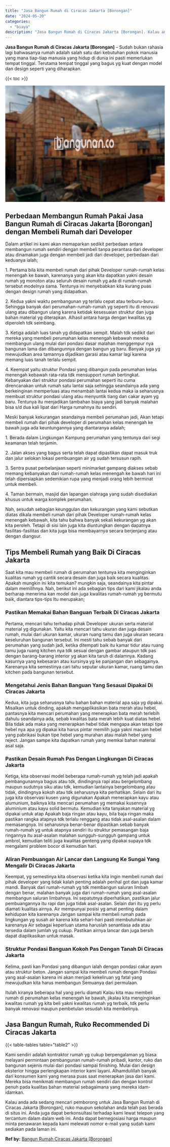 ```yaml
---
title: "Jasa Bangun Rumah di Ciracas Jakarta [Borongan]"
date: "2024-05-20"
categories: 
  - "biaya"
description: "Jasa Bangun Rumah di Ciracas Jakarta [Borongan]. Kalau anda ada sedang mencari pemborong untuk Jasa Bangun Rumah di Ciracas Jakarta [Borongan], ruko maupun..."
---
```


**Jasa Bangun Rumah di Ciracas Jakarta \[Borongan\]** – Sudah bukan rahasia lagi bahwasanya rumah adalah salah satu dari kebutuhan pokok manusia yang mana tiap-tiap manusia yang hidup di dunia ini pasti memerlukan tempat tinggal. Terutama tempat tinggal yang bagus yg kuat dengan model dan design seperti yang diharapkan.

{{< toc >}}

![Jasa Bangun Rumah di Ciracas Jakarta [Borongan]](/images/borong-bangunan-27.png)

## Perbedaan Membangun Rumah Pakai Jasa Bangun Rumah di Ciracas Jakarta \[Borongan\] dengan Membeli Rumah dari Developer

Dalam artikel ini kami akan memaparkan sedikit perbedaan antara membangun rumah sendiri dengan membeli tanpa perantara dari developer atau dinamakan juga dengan membeli jadi dari developer, perbedaan dari keduanya ialah;

1\. Pertama bila kita membeli rumah dari pihak Developer rumah-rumah kelas menengah ke bawah, karenanya yang akan kita dapatkan yakni desain rumah yg monoton atau seluruh desain rumah yg ada di rumah-rumah tersebut modelnya sama. Tentunya ini menyebabkan kita kurang puas dengan design rumah yang didapatkan.

2\. Kedua yakni waktu pembangunan yg terlalu cepat atau terburu-buru. Sehingga banyak dari perumahan-rumah-rumah yg seperti itu di renovasi ulang atau dibangun ulang karena ketidak kesesuaian struktur dan juga bahan material yg diterapkan. Alhasil antara harga dengan kwalitas yg diperoleh tdk seimbang.

3\. Ketiga adalah luas tanah yg didapatkan sempit. Malah tdk sedikit dari mereka yang membeli perumahan kelas menengah kebawah mereka membangun ulang mulai dari pondasi dasar malahan menggempur nya bangunan lama dan dibangunnya dengan bangun yg baru. Banyak juga yg mewujudkan area tamannya dijadikan garasi atau kamar lagi karena memang luas tanah terlalu sempit.

4\. Keempat yaitu struktur Pondasi yang dibangun pada perumahan kelas menengah kebawah rata-rata tdk mensupport rumah bertingkat. Kebanyakan dari struktur pondasi perumahan seperti itu cuma direncanakan untuk rumah satu lantai saja sehingga seandainya ada yang berkeinginan memperluas atau menambah lantai kedua maka ia seharusnya membuat struktur pondasi ulang atau menyuntik tiang dan cakar ayam yg baru. Tentunya itu menjadikan tambahan biaya yang jadi banyak malahan bisa s/d dua kali lipat dari Harga rumahnya itu sendiri.

Meski banyak kekurangan seandainya membeli perumahan jadi, Akan tetapi membeli rumah dari pihak developer di perumahan kelas menengah ke bawah juga ada keuntungannya yang diantaranya adalah;

1\. Berada dalam Lingkungan Kampung perumahan yang tentunya dari segi keamanan telah terjamin.

2\. Jalan akses yang bagus serta telah dapat dipastikan dapat masuk truk dan jalur selokan lokasi pembuangan air yg sudah tersusun rapih.

3\. Sentra pusat perbelanjaan seperti minimarket gampang diakses sebab memang kebanyakan dari rumah-rumah kelas menengah ke bawah hari ini telah dipersiapkan sedemikian rupa yang menjadi orang lebih berminat untuk membeli.

4\. Taman bermain, masjid dan lapangan olahraga yang sudah disediakan khusus untuk warga komplek perumahan.

Nah, sesudah sebagian keunggulan dan kekurangan yang kami sebutkan diatas dikala membeli rumah dari pihak Developer rumah-rumah kelas menengah kebawah, kita tahu bahwa banyak sekali kekurangan yg akan kita peroleh. Tetapi di sisi lain juga kita diuntungkan dengan dapatnya fasilitas-fasilitas dan kita juga bisa membayarnya secara berjenjang atau dengan diangsur.

## Tips Membeli Rumah yang Baik Di Ciracas Jakarta

Saat kita mau membeli rumah di perumahan tentunya kita menginginkan kualitas rumah yg cantik secara desain dan juga baik secara kualitas. Apakah mungkin ini kita temukan? mungkin saja, seandainya kita pintar dalam memilihnya. Nah, berikut ini ada sebagian tips dari kami jikalau anda berharap menerima kan model dan juga kwalitas rumah-rumah yg bermutu baik, diantara tips-tips Itu merupakan;

### Pastikan Memakai Bahan Banguan Terbaik Di Ciracas Jakarta

Pertama, mencari tahu terhadap pihak Developer ukuran serta material material yg digunakan. Yaitu kita mencari tahu ukuran dan juga desain rumah, mulai dari ukuran kamar, ukuran ruang tamu dan juga ukuran secara keseluruhan bangunan tersebut. Ini mesti tahu sebab banyak dari perumahan yang sudah jadi, ketika ditempati baik itu kamar tidur atau ruang tamu juga ruang kitchen nya tdk sesuai dengan gambar ataupun tdk pas dengan barang-barang interior yg akan kita taruh di dalamnya. Kadang kasurnya yang kebesaran atau kursinya yg ke panjangan dan sebagainya. Karenanya kita semestinya cari tahu seputar ukuran kamar, ruang tamu dan kitchen pada bangunan tersebut.

### Mengetahui Jenis Bahan Banguan Yang Sesauai Dipakai Di Ciracas Jakarta

Kedua, kita juga seharusnya tahu bahan bahan material apa saja yg dipakai. Misalkan untuk dinding, apakah mengaplikasikan bata merah atau hebel, pantasnya kita mencari perumahan yang menerapkan bata merah terlebih dahulu seandainya ada, sebab kwalitas bata merah lebih kuat diatas hebel. Bila tidak ada maka yang menerapkan hebel tidak mengapa akan tetapi tipe hebel nya apa yg dipakai kita harus pintar memilih juga yakni macam hebel yang pabrikasi bukan tipe hebel yang murahan atau malah hebel yang reject. Jangan sampe kita dapatkan rumah yang memkai bahan material asal saja.

### Pastikan Desain Rumah Pas Dengan Lingkungan Di Ciracas Jakarta

Ketiga, kita observasi model beberapa rumah-rumah yg telah jadi apakah pembangunannya bagus atau tdk, dindingnya rapi atau bergelombang maupun sudutnya siku atau tdk, kemudian lantainya bergelombang atau tidak, dindingnya kokoh atau tdk seharusnya kita perhatikan. Selain dari itu juga kita observasi kusen yang digunakan Apakah menerapkan kayu atau alumunium, baiknya kita mencari perumahan yg memakai kusennya aluminium atau kayu solid bermutu. Kemudian kita tanyakan material yg dipakai untuk atap Apakah baja ringan atau kayu, bila baja ringan maka pastikan rangka atapnya tdk terlalu renggang atau tidak asal-asalan dalam memasangnya. Ini seharusnya benar-benar dipastikan sebab banyak rumah-rumah yg untuk atapnya sendiri itu struktur pemasangan baja ringannya itu asal-asalan malahan sungguh-sungguh gampang untuk ambrol, kemudian teliti juga kwalitas genteng yang dipakai supaya tdk mengalami problem bocor di kemudian hari.

### Aliran Pembuangan Air Lancar dan Langsung Ke Sungai Yang Mengalir Di Ciracas Jakarta

Keempat, yg semestinya kita observasi ketika kita ingin membeli rumah dari pihak developer yang tidak kalah penting adalah perihal got dan juga kamar mandi. Banyak dari rumah-rumah yg tdk membangun saluran limbah dengan benar, malahan banyak juga dari rumah-rumah yang asal-asalan membangun saluran limbahnya. Ini sepatutnya diperhatikan, pastikan jalur pembuangannya itu rapi dan juga tidak asal-asalan. Selain dari itu yg perlu diamati kualitas airnya. Air mempunyai posisi yg amat penting dalam kehidupan kita karenanya Jangan sampai kita membeli rumah pada lingkungan yg susah air karena kita sehari-hari pasti membutuhkan air karenanya Air sebagai keperluan utama haruslah senantiasa ada atau tersedia dalam jumlah yg cukup. Pastikan airnya lancar dan juga bersih dapat diaplikasikan untuk masak.

### Struktur Pondasi Banguan Kokoh Pas Dengan Tanah Di Ciracas Jakarta

Kelima, pasti kan Pondasi yang dibangun ialah dengan pondasi cakar ayam atau struktur beton. Jangan sampai kita membeli rumah dengan Pondasi yang asal-asalan karena ini akan menjadi kekeliruan yg fatal yang mewujudkan kita harus membangun Semuanya dari permulaan.

Itulah kiranya beberapa hal yang perlu diamati Kalau kita mau membeli rumah di perumahan kelas menengah ke bawah, jikalau kita menginginkan kwalitas rumah yg kita beli yakni kwalitas rumah yg terbaik, tdk perlu banyak renovasi maupun pembetulan sesudah kita membelinya.

## Jasa Bangun Rumah, Ruko Recommended Di Ciracas Jakarta

{{< table-tables table="table2" >}}

Kami sendiri adalah kontraktor rumah yg cukup berpengalaman yg biasa melayani permintaan pembangunan rumah-rumah pribadi, kantor, ruko dan bangunan sejenis mulai dari pondasi sampai finishing. Mulai dari design eksterior hingga perlengkapan interior kami layani. Alhamdulillah banyak dari konsumen kami yang merasa puas saat menerapkan jasa dari kami. Mereka bisa menikmati membangun rumah sendiri dan dengan kontrol penuh pada kualitas bahan material sebagaimana yang mereka idam-idamkan.

Kalau anda ada sedang mencari pemborong untuk Jasa Bangun Rumah di Ciracas Jakarta \[Borongan\], ruko maupun sekolahan anda telah pas berada di situs ini. Anda juga dapat berkonsultasi terhadap kami lewat telepon yang tercantum dalam dalam web ini. Anda dapat bernegosiasi harga maupun minta penawaran kepada kami melewati nomor e-mail yang sudah kami sediakan pada laman ini.

**Ref by:** [Bangun Rumah Ciracas Jakarta [Borongan]](https://id.wikipedia.org/wiki/Bangun)
